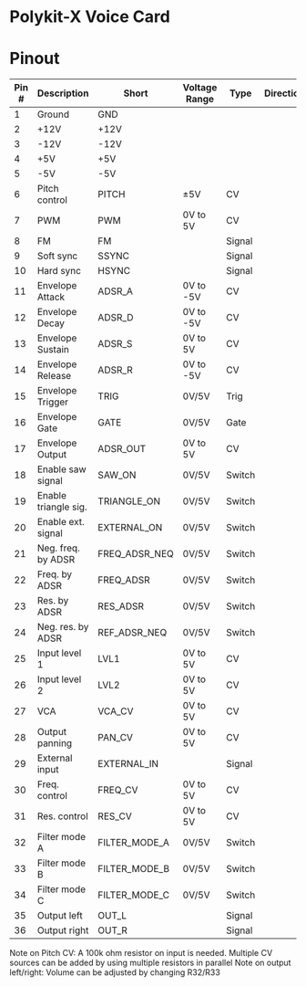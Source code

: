# Polykit-X Voice Card

# Pinout

| Pin # | Description          | Short         | Voltage Range | Type   | Direction | Note |
|-------|----------------------|---------------|---------------|--------|-----------|------|
| 1     | Ground               | GND           |               |        |           |
| 2     | +12V                 | +12V          |               |        |           |
| 3     | -12V                 | -12V          |               |        |           |
| 4     | +5V                  | +5V           |               |        |           |
| 5     | -5V                  | -5V           |               |        |           |
| 6     | Pitch control        | PITCH         | ±5V           | CV     |           |
| 7     | PWM                  | PWM           | 0V to 5V      | CV     |           |
| 8     | FM                   | FM            |               | Signal |           |
| 9     | Soft sync            | SSYNC         |               | Signal |           |
| 10    | Hard sync            | HSYNC         |               | Signal |           |
| 11    | Envelope Attack      | ADSR_A        | 0V to -5V     | CV     |           |
| 12    | Envelope Decay       | ADSR_D        | 0V to -5V     | CV     |           |
| 13    | Envelope Sustain     | ADSR_S        | 0V to 5V      | CV     |           |
| 14    | Envelope Release     | ADSR_R        | 0V to -5V     | CV     |           |
| 15    | Envelope Trigger     | TRIG          | 0V/5V         | Trig   |           |
| 16    | Envelope Gate        | GATE          | 0V/5V         | Gate   |           |
| 17    | Envelope Output      | ADSR_OUT      | 0V to 5V      | CV     |           |
| 18    | Enable saw signal    | SAW_ON        | 0V/5V         | Switch |           |
| 19    | Enable triangle sig. | TRIANGLE_ON   | 0V/5V         | Switch |           |
| 20    | Enable ext. signal   | EXTERNAL_ON   | 0V/5V         | Switch |           |
| 21    | Neg. freq. by ADSR   | FREQ_ADSR_NEQ | 0V/5V         | Switch |           |
| 22    | Freq. by ADSR        | FREQ_ADSR     | 0V/5V         | Switch |           |
| 23    | Res. by ADSR         | RES_ADSR      | 0V/5V         | Switch |           |
| 24    | Neg. res. by ADSR    | REF_ADSR_NEQ  | 0V/5V         | Switch |           |
| 25    | Input level 1        | LVL1          | 0V to 5V      | CV     |           |
| 26    | Input level 2        | LVL2          | 0V to 5V      | CV     |           |
| 27    | VCA                  | VCA_CV        | 0V to 5V      | CV     |           |
| 28    | Output panning       | PAN_CV        | 0V to 5V      | CV     |           |
| 29    | External input       | EXTERNAL_IN   |               | Signal |           |
| 30    | Freq. control        | FREQ_CV       | 0V to 5V      | CV     |           |
| 31    | Res. control         | RES_CV        | 0V to 5V      | CV     |           |
| 32    | Filter mode A        | FILTER_MODE_A | 0V/5V         | Switch |           |
| 33    | Filter mode B        | FILTER_MODE_B | 0V/5V         | Switch |           |
| 34    | Filter mode C        | FILTER_MODE_C | 0V/5V         | Switch |           |
| 35    | Output left          | OUT_L         |               | Signal |           |
| 36    | Output right         | OUT_R         |               | Signal |           |

Note on Pitch CV: A 100k ohm resistor on input is needed. Multiple CV sources can be added by using multiple resistors in parallel
Note on output left/right: Volume can be adjusted by changing R32/R33
